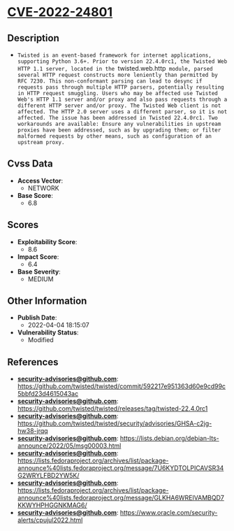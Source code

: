 
# [CVE-2022-24801](https://cve.mitre.org/cgi-bin/cvename.cgi?name=CVE-2022-24801)

## Description

- `Twisted is an event-based framework for internet applications, supporting Python 3.6+. Prior to version 22.4.0rc1, the Twisted Web HTTP 1.1 server, located in the `twisted.web.http` module, parsed several HTTP request constructs more leniently than permitted by RFC 7230. This non-conformant parsing can lead to desync if requests pass through multiple HTTP parsers, potentially resulting in HTTP request smuggling. Users who may be affected use Twisted Web's HTTP 1.1 server and/or proxy and also pass requests through a different HTTP server and/or proxy. The Twisted Web client is not affected. The HTTP 2.0 server uses a different parser, so it is not affected. The issue has been addressed in Twisted 22.4.0rc1. Two workarounds are available: Ensure any vulnerabilities in upstream proxies have been addressed, such as by upgrading them; or filter malformed requests by other means, such as configuration of an upstream proxy.`

## Cvss Data

- **Access Vector**:
  - NETWORK
- **Base Score**:
  - 6.8

## Scores

- **Exploitability Score**:
  - 8.6
- **Impact Score**:
  - 6.4
- **Base Severity**:
  - MEDIUM

## Other Information

- **Publish Date**:
  - 2022-04-04 18:15:07
- **Vulnerability Status**:
  - Modified

## References

- **security-advisories@github.com**: https://github.com/twisted/twisted/commit/592217e951363d60e9cd99c5bbfd23d4615043ac
- **security-advisories@github.com**: https://github.com/twisted/twisted/releases/tag/twisted-22.4.0rc1
- **security-advisories@github.com**: https://github.com/twisted/twisted/security/advisories/GHSA-c2jg-hw38-jrqq
- **security-advisories@github.com**: https://lists.debian.org/debian-lts-announce/2022/05/msg00003.html
- **security-advisories@github.com**: https://lists.fedoraproject.org/archives/list/package-announce%40lists.fedoraproject.org/message/7U6KYDTOLPICAVSR34G2WRYLFBD2YW5K/
- **security-advisories@github.com**: https://lists.fedoraproject.org/archives/list/package-announce%40lists.fedoraproject.org/message/GLKHA6WREIVAMBQD7KKWYHPHGGNKMAG6/
- **security-advisories@github.com**: https://www.oracle.com/security-alerts/cpujul2022.html
